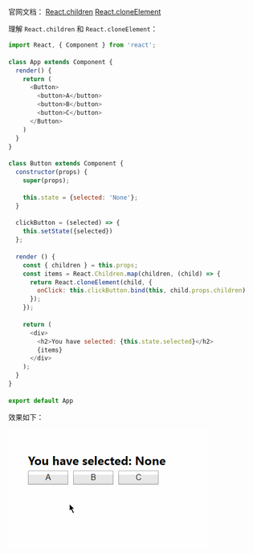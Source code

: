 官网文档：
[React.children](https://reactjs.org/docs/react-api.html#reactchildren)
[React.cloneElement](https://reactjs.org/docs/react-api.html#cloneelement)

理解 `React.children` 和 `React.cloneElement`：

```js
import React, { Component } from 'react';

class App extends Component {
  render() {
    return (
      <Button>
        <button>A</button>
        <button>B</button>
        <button>C</button>
      </Button>
    )
  }
}

class Button extends Component {
  constructor(props) {
    super(props);
    
    this.state = {selected: 'None'};
  }
  
  clickButton = (selected) => {
    this.setState({selected})
  };
  
  render () {
    const { children } = this.props;
    const items = React.Children.map(children, (child) => {
      return React.cloneElement(child, {
        onClick: this.clickButton.bind(this, child.props.children)
      });
    });

    return (
      <div>
        <h2>You have selected: {this.state.selected}</h2>
        {items}
      </div>
    );
  }
}

export default App
```

效果如下：

![](./imgs/React.children_React.cloneElement.gif)